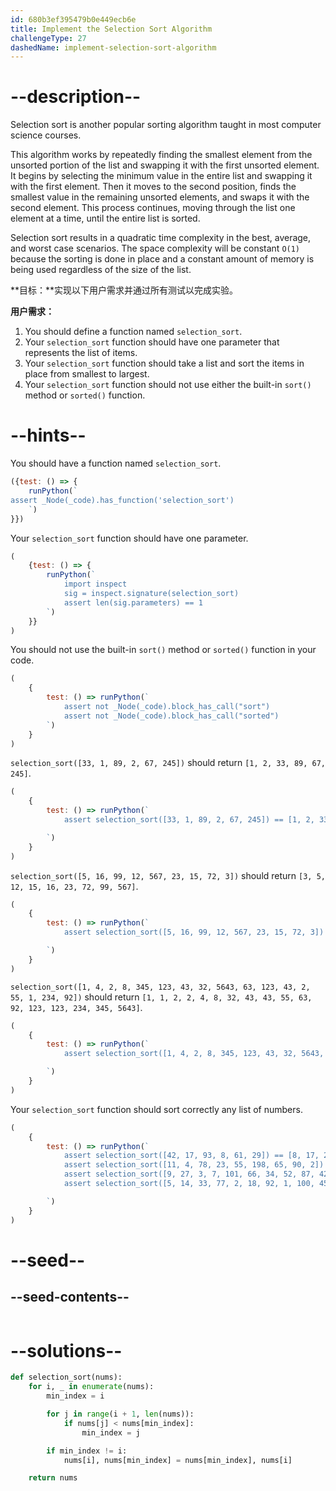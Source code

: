 ```yaml
---
id: 680b3ef395479b0e449ecb6e
title: Implement the Selection Sort Algorithm
challengeType: 27
dashedName: implement-selection-sort-algorithm
---
```


# --description--

Selection sort is another popular sorting algorithm taught in most computer science courses.

This algorithm works by repeatedly finding the smallest element from the unsorted portion of the list and swapping it with the first unsorted element. It begins by selecting the minimum value in the entire list and swapping it with the first element. Then it moves to the second position, finds the smallest value in the remaining unsorted elements, and swaps it with the second element. This process continues, moving through the list one element at a time, until the entire list is sorted.

Selection sort results in a quadratic time complexity in the best, average, and worst case scenarios. The space complexity will be constant `O(1)` because the sorting is done in place and a constant amount of memory is being used regardless of the size of the list.

**目标：**实现以下用户需求并通过所有测试以完成实验。

**用户需求：**

1. You should define a function named `selection_sort`.
1. Your `selection_sort` function should have one parameter that represents the list of items.
1. Your `selection_sort` function should take a list and sort the items in place from smallest to largest.
1. Your `selection_sort` function should not use either the built-in `sort()` method or `sorted()` function.

# --hints--

You should have a function named `selection_sort`.

```js
({test: () => {
    runPython(`
assert _Node(_code).has_function('selection_sort')
    `)
}})
```

Your `selection_sort` function should have one parameter.

```js
(
    {test: () => {
        runPython(`
            import inspect
            sig = inspect.signature(selection_sort)
            assert len(sig.parameters) == 1
        `)
    }}
)
```

You should not use the built-in `sort()` method or `sorted()` function in your code.

```js
(
    {
        test: () => runPython(`
            assert not _Node(_code).block_has_call("sort")
            assert not _Node(_code).block_has_call("sorted")
        `)
    }
)
```

`selection_sort([33, 1, 89, 2, 67, 245])` should return `[1, 2, 33, 89, 67, 245]`.

```js
(
    {
        test: () => runPython(`
            assert selection_sort([33, 1, 89, 2, 67, 245]) == [1, 2, 33, 67, 89, 245]

        `)
    }
)
```

`selection_sort([5, 16, 99, 12, 567, 23, 15, 72, 3])` should return `[3, 5, 12, 15, 16, 23, 72, 99, 567]`.

```js
(
    {
        test: () => runPython(`
            assert selection_sort([5, 16, 99, 12, 567, 23, 15, 72, 3]) == [3, 5, 12, 15, 16, 23, 72, 99, 567]

        `)
    }
)
```

`selection_sort([1, 4, 2, 8, 345, 123, 43, 32, 5643, 63, 123, 43, 2, 55, 1, 234, 92])` should return `[1, 1, 2, 2, 4, 8, 32, 43, 43, 55, 63, 92, 123, 123, 234, 345, 5643]`.

```js
(
    {
        test: () => runPython(`
            assert selection_sort([1, 4, 2, 8, 345, 123, 43, 32, 5643, 63, 123, 43, 2, 55, 1, 234, 92]) == [1, 1, 2, 2, 4, 8, 32, 43, 43, 55, 63, 92, 123, 123, 234, 345, 5643]

        `)
    }
)
```

Your `selection_sort` function should sort correctly any list of numbers.

```js
(
    {
        test: () => runPython(`
            assert selection_sort([42, 17, 93, 8, 61, 29]) == [8, 17, 29, 42, 61, 93]
            assert selection_sort([11, 4, 78, 23, 55, 198, 65, 90, 2]) == [2, 4, 11, 23, 55, 65, 78, 90, 198]
            assert selection_sort([9, 27, 3, 7, 101, 66, 34, 52, 87, 42, 12, 29]) == [3, 7, 9, 12, 27, 29, 34, 42, 52, 66, 87, 101]
            assert selection_sort([5, 14, 33, 77, 2, 18, 92, 1, 100, 45, 73, 64, 28, 56]) == [1, 2, 5, 14, 18, 28, 33, 45, 56, 64, 73, 77, 92, 100]

        `)
    }
)     
```

# --seed--

## --seed-contents--

```py

```

# --solutions--

```py
def selection_sort(nums):
    for i, _ in enumerate(nums):
        min_index = i

        for j in range(i + 1, len(nums)):
            if nums[j] < nums[min_index]:
                min_index = j

        if min_index != i:
            nums[i], nums[min_index] = nums[min_index], nums[i]

    return nums

```
